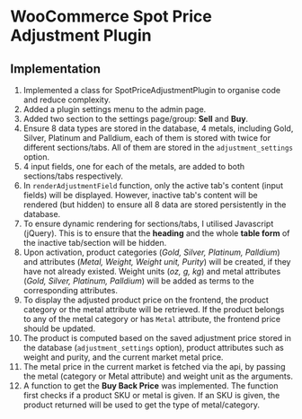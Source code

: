 # WooCommerce Spot Price Adjustment Plugin

## Implementation

1. Implemented a class for SpotPriceAdjustmentPlugin to organise code and reduce complexity.
2. Added a plugin settings menu to the admin page.
3. Added two section to the settings page/group: **Sell** and **Buy**.
4. Ensure 8 data types are stored in the database, 4 metals, including Gold, Silver, Platinum and Palldium, each of them is stored with twice for different sections/tabs. All of them are stored in the `adjustment_settings` option.
5. 4 input fields, one for each of the metals, are added to both sections/tabs respectively.
6. In `renderAdjustmentField` function, only the active tab's content (input fields) will be displayed. However, inactive tab's content will be rendered (but hidden) to ensure all 8 data are stored persistently in the database. 
7. To ensure dynamic rendering for sections/tabs, I utilised Javascript (jQuery). This is to ensure that the **heading** and the whole **table form** of the inactive tab/section will be hidden.
8. Upon activation, product categories (*Gold, Silver, Platinum, Palldium*) and attributes (*Metal, Weight, Weight unit, Purity*) will be created, if they have not already existed. Weight units (*oz, g, kg*) and metal attributes (*Gold, Silver, Platinum, Palldium*) will be added as terms to the corresponding attributes.
9. To display the adjusted product price on the frontend, the product category or the metal attribute will be retrieved. If the product belongs to any of the metal category or has `Metal` attribute, the frontend price should be updated. 
10. The product is computed based on the saved adjustment price stored in the database (`adjustment_settings` option), product attributes such as weight and purity, and the current market metal price. 
11. The metal price in the current market is fetched via the api, by passing the metal (category or Metal attribute) and weight unit as the arguments.
12. A function to get the **Buy Back Price** was implemented. The function first checks if a product SKU or metal is given. If an SKU is given, the product returned will be used to get the type of metal/category. 
